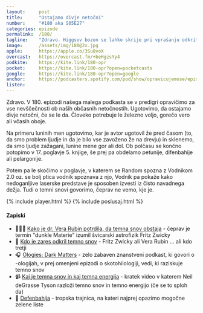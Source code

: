 ```yaml
---
layout: 	post
title:  	"Ostajamo divje netočni"
number: 	"#180 aka S05E27"
categories:	epizode
permalink:	/180/
tagline: 	"Zdravo. Higgsov bozon se lahko skrije pri vprašanju odkritja temne snovi in dejstva, da kljub vztrajnem treningu, ostajamo divje netočni tudi v 180. epizodi!"
image:		/assets/img/180@2x.jpg
apple:		https://apple.co/3Su8voX
overcast:	https://overcast.fm/+beHgzsYy4
podkite:	https://kite.link/180-opr
pocket:		https://kite.link/180-opr?open=pocketcasts
google:		https://kite.link/180-opr?open=google
anchor:		https://podcasters.spotify.com/pod/show/opravicujemose/episodes/Ostajamo-divje-netoni-e2bh73u
listen:		
---
```


Zdravo. V 180. epizodi našega malega podkasta se v predigri opravičimo za vse nevščečnosti ob naših občasnih netočnostih. Ugotovimo, da ostajamo divje netočni, če se le da. Človeko potrebuje le železno voljo, gorečo vero ali včasih oboje. 

Na primeru luninih men ugotovimo, kar je avtor ugotovil že pred časom (to, da smo problem ljudje in da je bilo vse zavoženo že na drevju) in sklenemo, da smo ljudje zažagani, lunine mene gor ali dol. Ob polčasu se končno potopimo v 17. poglavje 5. knjige, še prej pa obdelamo petunije, difenbahije ali pelargonije. 

Potem pa le skočimo v poglavje, v katerem se Random spozna z Vodnikom 2.0 oz. se bolj ptica vodnik spoznava z njo, Vodnik pa pokaže kako nedoganljive laserske predstave je sposoben izvesti iz čisto navadnega dežja. Tudi o temni snovi govorimo, čeprav ne vemo, kje je. 

{% include player.html %}
{% include poslusaj.html %}

<!--break-->

#### Zapiski

- 👩🏻‍🔬 [Kako je dr. Vera Rubin potrdila, da temna snov obstaja](https://www.astronomy.com/science/how-vera-rubin-confirmed-dark-matter/) - čeprav je termin "dunkle Materie" izumil švicarski astrofizik Fritz Zwicky 
- 🌌 [Kdo je zares odkril temno snov](https://www.forbes.com/sites/startswithabang/2021/08/24/who-really-discovered-dark-matter-fritz-zwicky-or-vera-rubin/) - Fritz Zwicky ali Vera Rubin ... ali kdo tretji 
- 🎧 [Ologies: Dark Matters](https://radiolab.org/podcast/ologies-dark-matters) - zelo zabaven znanstveni podkast, ki govori o -ologijah, v prej omenjeni epizodi o skotohilologiji, vedi, ki raziskuje temno snov 
- 📹 [Kaj je temna snov in kaj temna energija](https://www.youtube.com/watch?v=uBbxXNhZ78c) - kratek video v katerem Neil deGrasse Tyson razloži temno snov in temno energijo (če se to sploh da) 
- 🌱 [Defenbahija](https://www.dominvrt.si/roze-vrt/sobne-rastline/difenbahija.html) - tropska trajnica, na kateri najprej opazimo mogočne zelene liste 